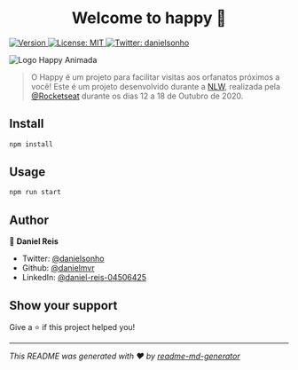 <h1 align="center">Welcome to happy 👋</h1>
<p>
  <a href="https://www.npmjs.com/package/happy" target="_blank">
    <img alt="Version" src="https://img.shields.io/npm/v/happy.svg">
  </a>
  <a href="#" target="_blank">
    <img alt="License: MIT" src="https://img.shields.io/badge/License-MIT-yellow.svg" />
  </a>
  <a href="https://twitter.com/danielsonho" target="_blank">
    <img alt="Twitter: danielsonho" src="https://img.shields.io/twitter/follow/danielsonho.svg?style=social" />
  </a>
</p>

<img alight="center" alt="Logo Happy Animada" src="./images/logoHappyAnim.gif">

> O Happy é um projeto para facilitar visitas aos orfanatos próximos a você!
> Este é um projeto desenvolvido durante a [NLW](https://nextlevelweek.com/), realizada pela [@Rocketseat](https://github.com/Rocketseat) durante os dias 12 a 18 de Outubro de 2020.

## Install

```sh
npm install
```

## Usage

```sh
npm run start
```

## Author

👤 **Daniel Reis**

* Twitter: [@danielsonho](https://twitter.com/danielsonho)
* Github: [@danielmvr](https://github.com/danielmvr)
* LinkedIn: [@daniel-reis-04506425](https://linkedin.com/in/daniel-reis-04506425)

## Show your support

Give a ⭐️ if this project helped you!

***
_This README was generated with ❤️ by [readme-md-generator](https://github.com/kefranabg/readme-md-generator)_